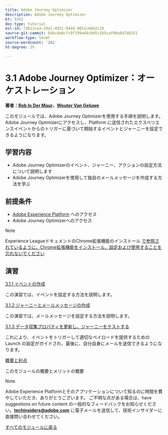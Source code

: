```yaml
---
title: Adobe Journey Optimizer
description: Adobe Journey Optimizer
kt: 5342
doc-type: tutorial
exl-id: 73812caa-29a1-4931-944d-9651c6de2c19
source-git-commit: 0dbcda0cfc9f199a44c845c1b5caf00a8d740251
workflow-type: tm+mt
source-wordcount: '261'
ht-degree: 3%

---
```


# 3.1 Adobe Journey Optimizer：オーケストレーション

**著者：[Rob In Der Maur](https://www.linkedin.com/in/ridmaur/)、[Wouter Van Geluwe](https://www.linkedin.com/in/woutervangeluwe/)**

このモジュールでは、Adobe Journey Optimizerを使用する手順を説明します。 Adobe Journey Optimizerにアクセスし、Platform に送信されたエクスペリエンスイベントからのトリガーに基づいて開始するイベントとジャーニーを設定できるようになります。

## 学習内容

- Adobe Journey Optimizerのイベント、ジャーニー、アクションの設定方法について説明します
- Adobe Journey Optimizerを使用して独自のメールメッセージを作成する方法を学ぶ

## 前提条件

- [Adobe Experience Platform](https://experience.adobe.com/platform) へのアクセス
- Adobe Journey Optimizerへのアクセス

>[!NOTE]
>
>Experience LeagueドキュメントのChrome拡張機能のインストール [ で参照されているように、Chrome拡張機能をインストール、設定および使用することを忘れないでください ](../../gettingstarted/gettingstarted/ex1.md)

## 演習

[3.1.1 イベントの作成](./ex1.md)

この演習では、イベントを設定する方法を説明します。

[3.1.2 ジャーニーとメールメッセージの作成](./ex2.md)

この演習では、メールメッセージを設定する方法を説明します。

[3.1.3 データ収集プロパティを更新し、ジャーニーをテストする](./ex3.md)

これにより、イベントをトリガーして適切なペイロードを提供するための Launch の設定がガイドされ、最後に、自分自身にメールを送信できるようになります。

[概要と利点](./summary.md)

このモジュールの概要とメリットの概要

>[!NOTE]
>
>Adobe Experience Platformとそのアプリケーションについて知るのに時間を費やしていただき、ありがとうございます。 ご不明な点がある場合は、have suggestions on future content の一般的なフィードバックをお知らせください。**techinsiders@adobe.com** に電子メールを送信して、技術インサイダーに直接問い合わせてください。

[すべてのモジュールに戻る](../../../overview.md)
